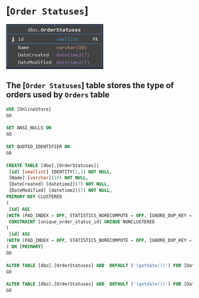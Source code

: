 # [`Order Statuses`]

![Images Table](/tables_images/order_statuses.png)

## The [`Order Statuses`] table stores the type of orders used by `Orders` table

```sql
USE [OnlineStore]
GO

SET ANSI_NULLS ON
GO

SET QUOTED_IDENTIFIER ON
GO

CREATE TABLE [dbo].[OrderStatuses](
 [id] [smallint] IDENTITY(1,1) NOT NULL,
 [Name] [varchar](10) NOT NULL,
 [DateCreated] [datetime2](7) NOT NULL,
 [DateModified] [datetime2](7) NOT NULL,
PRIMARY KEY CLUSTERED 
(
 [id] ASC
)WITH (PAD_INDEX = OFF, STATISTICS_NORECOMPUTE = OFF, IGNORE_DUP_KEY = OFF, ALLOW_ROW_LOCKS = ON, ALLOW_PAGE_LOCKS = ON, OPTIMIZE_FOR_SEQUENTIAL_KEY = OFF) ON [PRIMARY],
 CONSTRAINT [unique_order_status_id] UNIQUE NONCLUSTERED 
(
 [id] ASC
)WITH (PAD_INDEX = OFF, STATISTICS_NORECOMPUTE = OFF, IGNORE_DUP_KEY = OFF, ALLOW_ROW_LOCKS = ON, ALLOW_PAGE_LOCKS = ON, OPTIMIZE_FOR_SEQUENTIAL_KEY = OFF) ON [PRIMARY]
) ON [PRIMARY]
GO

ALTER TABLE [dbo].[OrderStatuses] ADD  DEFAULT ('(getdate())') FOR [DateCreated]
GO

ALTER TABLE [dbo].[OrderStatuses] ADD  DEFAULT ('(getdate())') FOR [DateModified]
GO

```
